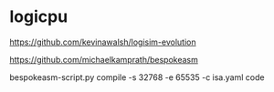 # logicpu

https://github.com/kevinawalsh/logisim-evolution

https://github.com/michaelkamprath/bespokeasm


bespokeasm-script.py compile -s 32768 -e 65535 -c isa.yaml code
